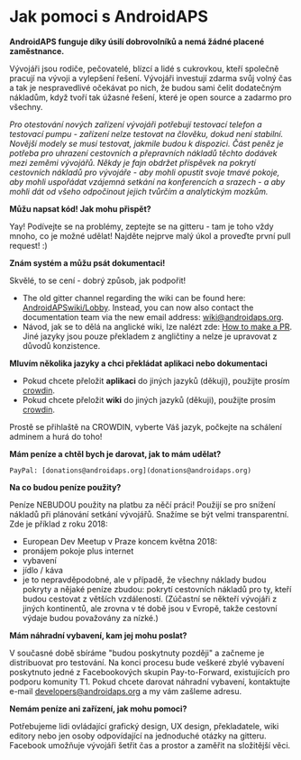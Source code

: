 # Jak pomoci s AndroidAPS

**AndroidAPS funguje díky úsilí dobrovolníků a nemá žádné placené zaměstnance.**

Vývojáři jsou rodiče, pečovatelé, blízcí a lidé s cukrovkou, kteří společně pracují na vývoji a vylepšení řešení. Vývojáři investují zdarma svůj volný čas a tak je nespravedlivé očekávat po nich, že budou sami čelit dodatečným nákladům, když tvoří tak úžasné řešení, které je open source a zadarmo pro všechny.

*Pro otestování nových zařízení vývojáři potřebují testovací telefon a testovací pumpu - zařízení nelze testovat na člověku, dokud není stabilní. Novější modely se musí testovat, jakmile budou k dispozici. Část peněz je potřeba pro uhrazení cestovních a přepravních nákladů těchto dodávek mezi zeměmi vývojářů. Někdy je fajn obdržet příspěvek na pokrytí cestovních nákladů pro vývojáře - aby mohli opustit svoje tmavé pokoje, aby mohli uspořádat vzájemná setkání na konferencích a srazech - a aby mohli dát od všeho odpočinout jejich tvůrčím a analytickým mozkům.*

**Můžu napsat kód! Jak mohu přispět?**

Yay! Podívejte se na problémy, zeptejte se na gitteru - tam je toho vždy mnoho, co je možné udělat! Najděte nejprve malý úkol a proveďte první pull request! :)

**Znám systém a můžu psát dokumentaci!**

Skvělé, to se cení - dobrý způsob, jak podpořit!

* The old gitter channel regarding the wiki can be found here: [AndroidAPSwiki/Lobby](https://gitter.im/AndroidAPSwiki/Lobby). Instead, you can now also contact the documentation team via the new email address: wiki@androidaps.org.
* Návod, jak se to dělá na anglické wiki, lze nalézt zde: [How to make a PR](../make-a-PR.md). Jiné jazyky jsou pouze překladem z angličtiny a nelze je upravovat z důvodů konzistence.

**Mluvím několika jazyky a chci překládat aplikaci nebo dokumentaci**

* Pokud chcete přeložit **aplikaci** do jiných jazyků (děkuji), použijte prosím [crowdin](https://translations.androidaps.org).
* Pokud chcete přeložit **wiki** do jiných jazyků (děkuji), použijte prosím [crowdin](https://wikitranslations.androidaps.org). 

Prostě se přihlaště na CROWDIN, vyberte Váš jazyk, počkejte na schálení adminem a hurá do toho!

**Mám peníze a chtěl bych je darovat, jak to mám udělat?**

    PayPal: [donations@androidaps.org](donations@androidaps.org)  
    

**Na co budou peníze použity?**

Peníze NEBUDOU použity na platbu za něčí práci! Použijí se pro snížení nákladů při plánování setkání vývojářů. Snažíme se být velmi transparentní. Zde je příklad z roku 2018:

* European Dev Meetup v Praze koncem května 2018:
* pronájem pokoje plus internet
* vybavení
* jídlo / káva
* je to nepravděpodobné, ale v případě, že všechny náklady budou pokryty a nějaké peníze zbudou: pokrytí cestovních nákladů pro ty, kteří budou cestovat z větších vzdáleností. (Zúčastní se někteří vývojáři z jiných kontinentů, ale zrovna v té době jsou v Evropě, takže cestovní výdaje budou považovány za nízké.)

**Mám náhradní vybavení, kam jej mohu poslat?**

V současné době sbíráme "budou poskytnuty později" a začneme je distribuovat pro testování. Na konci procesu bude veškeré zbylé vybavení poskytnuto jedné z Facebookových skupin Pay-to-Forward, existujících pro podporu komunity T1. Pokud chcete darovat náhradní vybavení, kontaktujte e-mail developers@androidaps.org a my vám zašleme adresu.

**Nemám peníze ani zařízení, jak mohu pomoci?**

Potřebujeme lidi ovládající grafický design, UX design, překladatele, wiki editory nebo jen osoby odpovídající na jednoduché otázky na gitteru. Facebook umožňuje vývojáři šetřit čas a prostor a zaměřit na složitější věci.